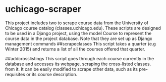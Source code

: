 # uchicago-scraper

This project includes two to scrape course data from the University of Chicago course catalog (classes.uchicago.edu).
These scripts are designed to be used in a Django project, using the model Course to represent the course data in the project database.
Note that they are set up as Django management commands
##scrapeclasses
This script takes a quarter (e.g Winter 2015) and returns a list of all the courses offered that quarter.

##addcrosslistings
This script goes through each course currently in the database and accesses its webpage, scraping the cross-listed classes. from it.
It can be easily modified to scrape other data, such as its pre-requisites or its course description. 


